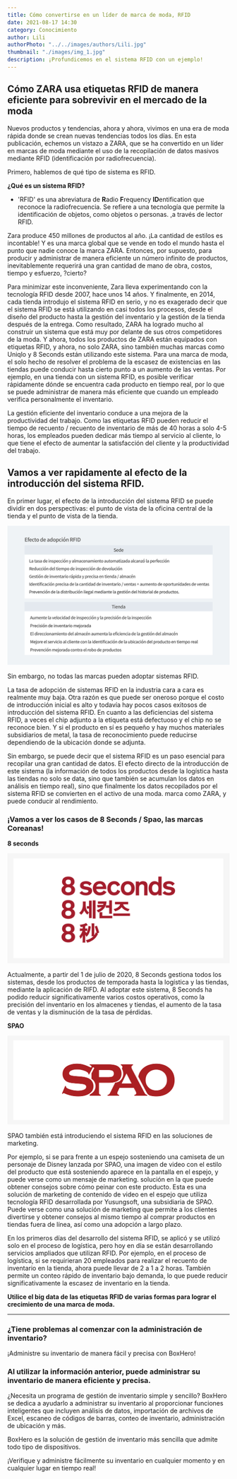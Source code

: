 ```yaml
---
title: Cómo convertirse en un líder de marca de moda, RFID
date: 2021-08-17 14:30
category: Conocimiento
author: Lili
authorPhoto: "../../images/authors/Lili.jpg"
thumbnail: "./images/img_1.jpg"
description: ¡Profundicemos en el sistema RFID con un ejemplo!
---
```


## Cómo ZARA usa etiquetas RFID de manera eficiente para sobrevivir en el mercado de la moda

Nuevos productos y tendencias, ahora y ahora, vivimos en una era de moda rápida donde se crean nuevas tendencias todos los días. En esta publicación, echemos un vistazo a ZARA, que se ha convertido en un líder en marcas de moda mediante el uso de la recopilación de datos masivos mediante RFID (identificación por radiofrecuencia).

Primero, hablemos de qué tipo de sistema es RFID.

<tip-box>

**¿Qué es un sistema RFID?**

- 'RFID' es una abreviatura de  **R**adio **F**requency **ID**entification que reconoce la radiofrecuencia. Se refiere a una tecnología que permite la identificación de objetos, como objetos o personas. ,a través de lector RFID.

</tip-box>



Zara produce 450 millones de productos al año. ¡La cantidad de estilos es incontable! Y es una marca global que se vende en todo el mundo hasta el punto que nadie conoce la marca ZARA. Entonces, por supuesto, para producir y administrar de manera eficiente un número infinito de productos, inevitablemente requerirá una gran cantidad de mano de obra, costos, tiempo y esfuerzo, ?cierto?

Para minimizar este inconveniente, Zara lleva experimentando con la tecnología RFID desde 2007, hace unos 14 años. Y finalmente, en 2014, cada tienda introdujo el sistema RFID en serio, y no es exagerado decir que el sistema RFID se está utilizando en casi todos los procesos, desde el diseño del producto hasta la gestión del inventario y la gestión de la tienda después de la entrega. Como resultado, ZARA ha logrado mucho al construir un sistema que está muy por delante de sus otros competidores de la moda. Y ahora, todos los productos de ZARA están equipados con etiquetas RFID, y ahora, no solo ZARA, sino también muchas marcas como Uniqlo y 8 Seconds están utilizando este sistema. Para una marca de moda, el solo hecho de resolver el problema de la escasez de existencias en las tiendas puede conducir hasta cierto punto a un aumento de las ventas. Por ejemplo, en una tienda con un sistema RFID, es posible verificar rápidamente dónde se encuentra cada producto en tiempo real, por lo que se puede administrar de manera más eficiente que cuando un empleado verifica personalmente el inventario.

La gestión eficiente del inventario conduce a una mejora de la productividad del trabajo. Como las etiquetas RFID pueden reducir el tiempo de recuento / recuento de inventario de más de 40 horas a solo 4-5 horas, los empleados pueden dedicar más tiempo al servicio al cliente, lo que tiene el efecto de aumentar la satisfacción del cliente y la productividad del trabajo.

## Vamos a ver rapidamente al efecto de la introducción del sistema RFID.

En primer lugar, el efecto de la introducción del sistema RFID se puede dividir en dos perspectivas: el punto de vista de la oficina central de la tienda y el punto de vista de la tienda.



![](images/img_2.png)

Sin embargo, no todas las marcas pueden adoptar sistemas RFID.

La tasa de adopción de sistemas RFID en la industria cara a cara es realmente muy baja. Otra razón es que puede ser oneroso porque el costo de introducción inicial es alto y todavía hay pocos casos exitosos de introducción del sistema RFID. En cuanto a las deficiencias del sistema RFID, a veces el chip adjunto a la etiqueta está defectuoso y el chip no se reconoce bien. Y si el producto en sí es pequeño y hay muchos materiales subsidiarios de metal, la tasa de reconocimiento puede reducirse dependiendo de la ubicación donde se adjunta.

Sin embargo, se puede decir que el sistema RFID es un paso esencial para recopilar una gran cantidad de datos. El efecto directo de la introducción de este sistema (la información de todos los productos desde la logística hasta las tiendas no solo se data, sino que también se acumulan los datos en análisis en tiempo real), sino que finalmente los datos recopilados por el sistema RFID se convierten en el activo de una moda. marca como ZARA, y puede conducir al rendimiento.

### ¡Vamos a ver los casos de 8 Seconds / Spao, las marcas Coreanas!

**8 seconds**

![8 seconds](images/img_3.png)

Actualmente, a partir del 1 de julio de 2020, 8 Seconds gestiona todos los sistemas, desde los productos de temporada hasta la logística y las tiendas, mediante la aplicación de RIFD. Al adoptar este sistema, 8 Seconds ha podido reducir significativamente varios costos operativos, como la precisión del inventario en los almacenes y tiendas, el aumento de la tasa de ventas y la disminución de la tasa de pérdidas.



**SPAO**

![Spao](images/img_4.png)

SPAO también está introduciendo el sistema RFID en las soluciones de marketing.

Por ejemplo, si se para frente a un espejo sosteniendo una camiseta de un personaje de Disney lanzada por SPAO, una imagen de video con el estilo del producto que está sosteniendo aparece en la pantalla en el espejo, y puede verse como un mensaje de marketing. solución en la que puede obtener consejos sobre cómo peinar con este producto. Esta es una solución de marketing de contenido de video en el espejo que utiliza tecnología RFID desarrollada por Yusungsoft, una subsidiaria de SPAO. Puede verse como una solución de marketing que permite a los clientes divertirse y obtener consejos al mismo tiempo al comprar productos en tiendas fuera de línea, así como una adopción a largo plazo.

En los primeros días del desarrollo del sistema RFID, se aplicó y se utilizó solo en el proceso de logística, pero hoy en día se están desarrollando servicios ampliados que utilizan RFID. Por ejemplo, en el proceso de logística, si se requirieran 20 empleados para realizar el recuento de inventario en la tienda, ahora puede llevar de 2 a 1 a 2 horas. También permite un conteo rápido de inventario bajo demanda, lo que puede reducir significativamente la escasez de inventario en la tienda.

**Utilice el big data de las etiquetas RFID de varias formas para lograr el crecimiento de una marca de moda.**



<hr/>

### ¿Tiene problemas al comenzar con la administración de inventario?

¡Administre su inventario de manera fácil y precisa con BoxHero!

### Al utilizar la información anterior, puede administrar su inventario de manera eficiente y precisa.

¿Necesita un programa de gestión de inventario simple y sencillo? BoxHero se dedica a ayudarlo a administrar su inventario al proporcionar funciones inteligentes que incluyen análisis de datos, importación de archivos de Excel, escaneo de códigos de barras, conteo de inventario, administración de ubicación y más.

BoxHero es la solución de gestión de inventario más sencilla que admite todo tipo de dispositivos.

¡Verifique y administre fácilmente su inventario en cualquier momento y en cualquier lugar en tiempo real!


